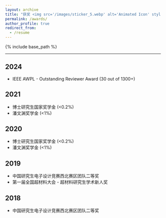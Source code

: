 ```yaml
---
layout: archive
title: "获奖 <img src='/images/sticker_5.webp' alt='Animated Icon' style='width: 50px; height: auto;' />"
permalink: /awards/
author_profile: true
redirect_from:
  - /resume
---
```


{% include base_path %}

------

2024
------
* IEEE AWPL - Outstanding Reviewer Award (30 out of 1300+)

2021
------
* 博士研究生国家奖学金 (<0.2%)
* 潘文渊奖学金 (<1%)

2020
------
* 博士研究生国家奖学金 (<0.2%)
* 潘文渊奖学金 (<1%)

2019
------
* 中国研究生电子设计竞赛西北赛区团队二等奖
* 第一届全国超材料大会 - 超材料研究生学术新人奖

2018
------
* 中国研究生电子设计竞赛西北赛区团队二等奖
